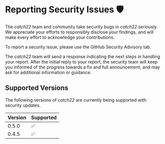# Reporting Security Issues 🛡️

The _catch22_ team and community take security bugs in _catch22_ seriously. We appreciate your efforts to responsibly disclose your findings, and will make every effort to acknowledge your contributions.

To report a security issue, please use the GitHub Security Advisory tab.

The _catch22_ team will send a response indicating the next steps in handling your report. After the initial reply to your report, the security team will keep you informed of the progress towards a fix and full announcement, and may ask for additional information or guidance.

## Supported Versions

The following versions of _catch22_ are
currently being supported with security updates.

| Version | Supported          |
| ------- | ------------------ |
| 0.5.0   | :white_check_mark: |
| 0.4.5   | :white_check_mark: |
